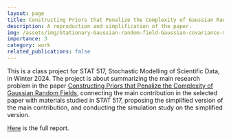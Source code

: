 ```yaml
---
layout: page
title: Constructing Priors that Penalize the Complexity of Gaussian Random Fields
description: A reproduction and simplification of the paper.
img: /assets/img/Stationary-Gaussian-random-field-Gaussian-covariance-model.png
importance: 3
category: work
related_publications: false
---
```


This is a class project for STAT 517, Stochastic Modelling of Scientific Data, in Winter 2024. 
The project is about summarizing the main research problem in the paper [Constructing Priors that Penalize the Complexity of Gaussian Random Fields](https://www.tandfonline.com/doi/full/10.1080/01621459.2017.1415907), connecting the main contribution
in the selected paper with materials studied in STAT 517, proposing the simplified version of the main contribution, and conducting
the simulation study on the simplified version. 

[Here](/assets/pdf/STAT_517_Winter_2024_Final_Project.pdf) is the full report.